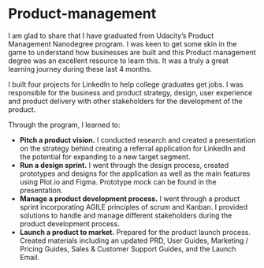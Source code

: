 # Product-management
I am glad to share that I have graduated from Udacity’s Product Management Nanodegree program. I was keen to get some skin in the game to understand how businesses are built and this Product management degree was an excellent resource to learn this. It was a truly a great learning journey during these last 4 months. 

I built four projects for LinkedIn to help college graduates get jobs. I was responsible for the business and product strategy, design, user experience and product delivery with other stakeholders for the development of the product. 

Through the program, I learned to:

- **Pitch a product vision.** I conducted research and created a presentation on the strategy behind creating a referral application for LinkedIn and the potential for expanding to a new target segment.
- **Run a design sprint.** I went through the design process, created prototypes and designs for the application as well as the main features using Plot.io and Figma. Prototype mock can be found in the presentation.
- **Manage a product development process.** I went through a product sprint incorporating AGILE principles of scrum and Kanban. I provided solutions to handle and manage different stakeholders during the product development process.
- **Launch a product to market.** Prepared for the product launch process. Created materials including an updated PRD, User Guides, Marketing / Pricing Guides, Sales & Customer Support Guides, and the Launch Email.
